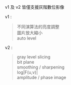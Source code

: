 v1 及 v2 皆僅支援灰階數位影像  

v1 :  
>不同演算法的亮度調整  
>圖片放大縮小  
>auto level  
  
v2 :  
>gray level slicing  
>bit plane  
>smoothing / sharpening  
>log|F(u,v)|  
>amplitude / phase image
